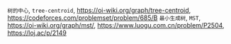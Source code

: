 `树的中心`, `tree-centroid`, https://oi-wiki.org/graph/tree-centroid, https://codeforces.com/problemset/problem/685/B
`最小生成树`, `MST`, https://oi-wiki.org/graph/mst/, https://www.luogu.com.cn/problem/P2504, https://loj.ac/p/2149
